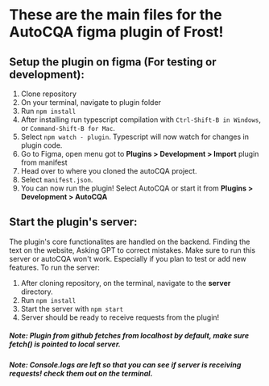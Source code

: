 # These are the main files for the AutoCQA figma plugin of Frost!

## Setup the plugin on figma (For testing or development):

1. Clone repository
2. On your terminal, navigate to plugin folder
3. Run  `npm install`
4. After installing run typescript compilation with `Ctrl-Shift-B in Windows`, or `Command-Shift-B for Mac`.
5. Select `npm watch - plugin`. Typescript will now watch for changes in plugin code.
6. Go to Figma, open menu got to **Plugins > Development > Import** plugin from manifest
7. Head over to where you cloned the autoCQA project.
8. Select `manifest.json`.
9. You can now run the plugin! Select AutoCQA or start it from **Plugins > Development > AutoCQA**


## Start the plugin's server:

The plugin's core functionalites are handled on the backend. Finding the text on the website, Asking GPT to correct mistakes. 
Make sure to run this server or autoCQA won't work. Especially if you plan to test or add new features.
To run the server: 

1. After cloning repository, on the terminal, navigate to the **server** directory.
2. Run `npm install`
3. Start the server with `npm start`
4. Server should be ready to receive requests from the plugin!
##### Note: Plugin from github fetches from localhost by default, make sure fetch() is pointed to local server.
##### Note: Console.logs are left so that you can see if server is receiving requests! check them out on the terminal.


